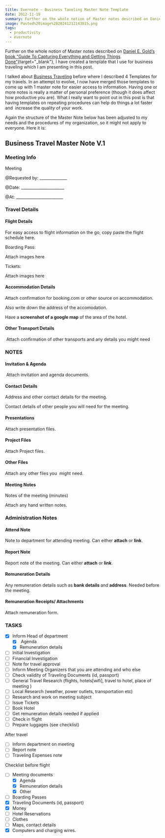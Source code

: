 ```yaml
---
title: Evernote – Business Taveling Master Note Template
date: 2012-11-19
summary: Further on the whole notion of Master notes described on Daniel E. Gold’s book “Guide To Capturing Everything and Getting Things Done”, I have created a template that I use for business traveling which I am presenting in this post
image: Pasted%20image%2020241212143815.png
tags:
  - productivity
  - evernote
---
```

Further on the whole notion of Master notes described on [Daniel E. Gold’s book “Guide To Capturing Everything and Getting Things Done”](https://transactions.digitaldeliveryapp.com/stores/910/1819 "Evernote: The Unofficial eBook"){target="_blank"}, I have created a template that I use for business traveling which I am presenting in this post.

I talked about [Business Traveling](../evernote-working-example-business-meeting-2/) before where I described 4 Templates for my travels. In an attempt to evolve, I now have merged those templates to come up with 1 master note for easier access to information. Having one or more notes is really a matter of personal preference (though it does affect how productive you are). What I really want to point out in this post is that having templates on repeating procedures can help do things a lot faster and  increase the quality of your work.

Again the structure of the Master Note below has been adjusted to my needs and the procedures of my organization, so it might not apply to everyone. Here it is:
## **Business Travel Master Note** V.1

### **Meeting Info**

Meeting

@Requested by: ______________

@Date: ______________________

@At: ________________________

### **Travel Details**

#### **Flight Details**

For easy access to flight information on the go, copy paste the flight schedule here.

Boarding Pass:

Attach images here

Tickets:

Attach images here

#### **Accommodation Details**

Attach confirmation for booking.com or other source on accommodation.

Also write down the address of the accomodation.

Have a **screenshot of a google map** of the area of the hotel.

#### **Other Transport Details**

 Attach confirmation of other transports and any details you might need

### **NOTES**

#### **Invitation & Agenda**

 Attach invitation and agenda documents.

#### **Contact Details**

Address and other contact details for the meeting.

Contact details of other people you will need for the meeting.

#### **Presentations**

Attach presentation files.

#### **Project Files**

Attach Project files.

#### **Other Files**

Attach any other files you  might need.

#### **Meeting Notes**

Notes of the meeting (minutes)

Attach any hand written notes.

### **Administration Notes**

#### **Attend Note**

Note to department for attending meeting. Can either **attach** or **link**.

#### **Report Note**

Report note of the meeting. Can either **attach** or **link**.

#### **Remuneration Details**

Any remuneration details such as **bank details** and **address**. Needed before the meeting.

#### **Remuneration Receipts/** **Attachments**

Attach remuneration form.

### **TASKS**

- [x] Inform Head of department
    - [x]  Agenda
    - [x] Remuneration details
- [ ] Initial Investigation
- [ ] Financial Investigation
- [ ] Note for travel approval
- [ ] Inform Meeting Organizers that you are attending and who else
- [ ] Check validity of Traveling Documents (id, passport)
- [ ] General Travel Research (flights, hotels[wifi], travel to hotel, place of meeting )
- [ ] Local Research (weather, power outlets, transportation etc)
- [ ] Research and work on meeting subject
- [ ] Issue Tickets
- [ ] Book Hotel
- [ ] Get remuneration details needed if applied
- [ ] Check in flight
- [ ] Prepare luggages (see checklist)

After travel

- [ ] Inform department on meeting
- [ ] Report note
- [ ] Traveling Expenses note

Checklist before flight

- [ ] Meeting documents
    - [x] Agenda
    - [x] Remuneration details
    - [x] Other
- [ ] Boarding Passes
- [x] Traveling Documents (id, passport)
- [x] Money
- [ ] Hotel Reservations
- [ ] Clothes
- [ ] Maps, contact details
- [x] Computers and charging wires.